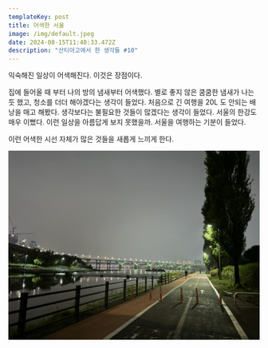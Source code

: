```yaml
---
templateKey: post
title: 어색한 서울
image: /img/default.jpeg
date: 2024-08-15T11:40:33.472Z
description: "산티아고에서 한 생각들 #10"
---
```

익숙해진 일상이 어색해진다. 이것은 장점이다. 

집에 들어올 때 부터 나의 방의 냄새부터 어색했다. 별로 좋지 않은 쿰쿰한 냄새가 나는 듯 했고, 청소를 더더 해야겠다는 생각이 들었다. 처음으로 긴 여행을 20L 도 안되는 배낭을 매고 해봤다. 생각보다는 불필요한 것들이 많겠다는 생각이 들었다. 서울의 한강도 매우 이뻤다. 이런 일상을 아름답게 보지 못했을까. 서울을 여행하는 기분이 들었다. 

이런 어색한 시선 자체가 많은 것들을 새롭게 느끼게 한다.



![](/img/5a026c32-cf62-4f2c-91c3-a6a6f18c5cbd_1_105_c.jpeg)